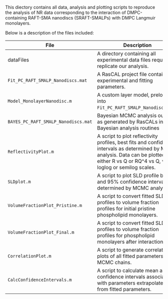 This diectory contains all data, analysis and plotting scripts to reproduce the analysis of NR data corresponding to the interaction of DMPC-containing RAFT-SMA nanodiscs (SRAFT-SMALPs) with DMPC Langmuir monolayers.  

Below is a description of the files included:

File | Description
---- | -----------
dataFiles | A directory containing all experimental data files required to replicate our analysis.
`Fit_PC_RAFT_SMALP_Nanodiscs.mat` | A RasCAL project file containing experimental and fitting parameters.
`Model_MonolayerNanodisc.m` | A custom layer model, preloaded into `Fit_PC_RAFT_SMALP_Nanodiscs.mat`.
`BAYES_PC_RAFT_SMALP_Nanodiscs.mat` | Bayesian MCMC analysis output as generated by RasCALs inbuilt Bayesian analysis routines
`ReflectivityPlot.m` | A script to plot reflectivity profiles, best fits and confidence intervals as determined by MCMC analysis. Data can be plotted as either R vs Q or RQ^4 vs Q, with loglog or semilog scales.
`SLDplot.m` | A script to plot SLD profile best fit and 95% confidence intervals as determined by MCMC analysis.
`VolumeFractionPlot_Pristine.m` | A script to convert fitted SLD profiles to volume fraction profiles for initial pristine phospholipid monolayers.
`VolumeFractionPlot_Final.m` | A script to convert fitted SLD profiles to volume fraction profiles for phospholipid monolayers after interactions.
`CorrelationPlot.m` | A script to generate correlation plots of all fitted parameters from MCMC chains.
`CalcConfidenceIntervals.m` | A script to calculate mean and confidence intervals associated with parameters extrapolated from fitted parameters.
